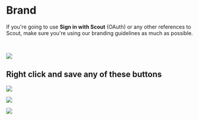 # Brand

If you're going to use **Sign in with Scout** (OAuth) or any other references to Scout,
make sure you're using our branding guidelines as much as possible.

<br>

![](https://i.imgur.com/bytEBHM.png)

## Right click and save any of these buttons

![](/images/sign_in_blue.svg)

![](/images/sign_in_blue_logo.svg)

![](/images/sign_in_white_logo.svg)
